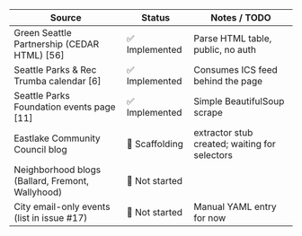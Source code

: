 | Source                                            | Status           | Notes / TODO                                                         |
|---------------------------------------------------|------------------|----------------------------------------------------------------------|
| Green Seattle Partnership (CEDAR HTML) [56]       | ✅ Implemented   | Parse HTML table, public, no auth                                    |
| Seattle Parks & Rec Trumba calendar [6]           | ✅ Implemented   | Consumes ICS feed behind the page                                    |
| Seattle Parks Foundation events page [11]         | ✅ Implemented   | Simple BeautifulSoup scrape                                          |
| Eastlake Community Council blog                   | 🔸 Scaffolding   | extractor stub created; waiting for selectors                        |
| Neighborhood blogs (Ballard, Fremont, Wallyhood)  | 🔲 Not started   |                                                                      |
| City email-only events (list in issue #17)        | 🔲 Not started   | Manual YAML entry for now                                            |
